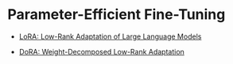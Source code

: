 # Parameter-Efficient Fine-Tuning
- [LoRA: Low-Rank Adaptation of Large Language Models](https://arxiv.org/abs/2106.09685)

- [DoRA: Weight-Decomposed Low-Rank Adaptation](https://arxiv.org/abs/2402.09353)
